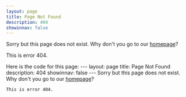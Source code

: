 ```yaml
---
layout: page
title: Page Not Found
description: 404
showinnav: false
---
```

Sorry but this page does not exist. Why don't you go to our [homepage](http://coursesplus.github.io)?

This is error 404.

Here is the code for this page:
	---
	layout: page
	title: Page Not Found
	description: 404
	showinnav: false
	---
	Sorry but this page does not exist. Why don't you go to our [homepage](http://coursesplus.github.io)?

	This is error 404.
